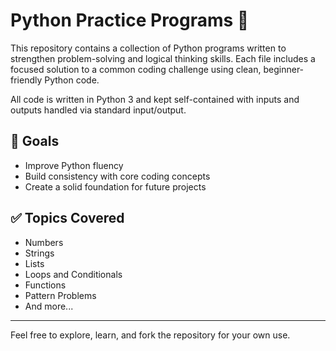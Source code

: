 # Python Practice Programs 🐍

This repository contains a collection of Python programs written to strengthen problem-solving and logical thinking skills. Each file includes a focused solution to a common coding challenge using clean, beginner-friendly Python code.

All code is written in Python 3 and kept self-contained with inputs and outputs handled via standard input/output.

## 🚀 Goals

- Improve Python fluency
- Build consistency with core coding concepts
- Create a solid foundation for future projects

## ✅ Topics Covered

- Numbers
- Strings
- Lists
- Loops and Conditionals
- Functions
- Pattern Problems
- And more...

---

Feel free to explore, learn, and fork the repository for your own use.
